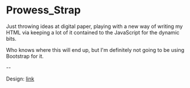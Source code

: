 # Prowess_Strap

Just throwing ideas at digital paper, playing with a new way of writing my HTML via keeping a lot of it contained to the JavaScript for the dynamic bits.

Who knows where this will end up, but I'm definitely not going to be using Bootstrap for it.

--

Design: [link](https://xd.adobe.com/view/137cc939-90ca-4e28-84c2-f660699647d7-462f/grid?hints=off)
